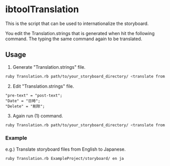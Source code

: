# ibtoolTranslation

This is the script that can be used to internationalize the storyboard.

You edit the Translation.strings that is generated when hit the following command.
The typing the same command again to be translated.

## Usage

1) Generate "Translation.strings" file.

``` sh
ruby Translation.rb path/to/your_storyboard_directory/ <translate from lang> <translate to lang>
```

2) Edit "Translation.strings" file.

``` 
"pre-text" = "post-text";
"Date" = "日時";
"Delete" = "削除";
```

3) Again run (1) command.

``` sh
ruby Translation.rb path/to/your_storyboard_directory/ <translate from lang> <translate to lang>
```

### Example

e.g.) Translate storyboard files from English to Japanese.

``` sh
ruby Translation.rb ExampleProject/storyboard/ en ja
```

